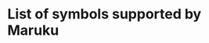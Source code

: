 
List of symbols supported by Maruku
===================================

<?maruku
	all = []
	ENTITY_TABLE.each do |k, e|
		if k.kind_of? String
			all << (h=md_code("&#{e.html_entity};")) <<
				" " << md_entity(e.html_entity) <<
				" (" << (l=md_code(e.latex_string)) << ") \n" <<
				md_entity('nbsp')<<md_entity('nbsp')<<md_entity('nbsp')
				
			h.attributes[:code_background_color] = '#eef'
			l.attributes[:code_background_color] = '#ffe'
		end
	end
	@doc.children.push md_par(all)
			
?>

